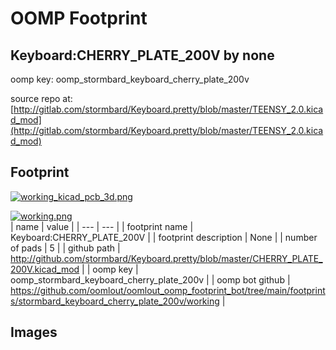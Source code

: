 # OOMP Footprint  
## Keyboard:CHERRY_PLATE_200V  by none  
  
oomp key: oomp_stormbard_keyboard_cherry_plate_200v  
  
source repo at: [http://gitlab.com/stormbard/Keyboard.pretty/blob/master/TEENSY_2.0.kicad_mod](http://gitlab.com/stormbard/Keyboard.pretty/blob/master/TEENSY_2.0.kicad_mod)  
## Footprint  
  
[![working_kicad_pcb_3d.png](working_kicad_pcb_3d_600.png)](working_kicad_pcb_3d.png)  
  
[![working.png](working_600.png)](working.png)  
| name | value | 
| --- | --- | 
| footprint name | Keyboard:CHERRY_PLATE_200V | 
| footprint description | None | 
| number of pads | 5 | 
| github path | http://github.com/stormbard/Keyboard.pretty/blob/master/CHERRY_PLATE_200V.kicad_mod | 
| oomp key | oomp_stormbard_keyboard_cherry_plate_200v | 
| oomp bot github | https://github.com/oomlout/oomlout_oomp_footprint_bot/tree/main/footprints/stormbard_keyboard_cherry_plate_200v/working | 
## Images  
